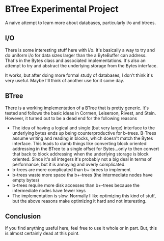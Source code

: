# BTree Experimental Project

A naive attempt to learn more about databases, particularly i/o and btrees.

## I/O

There is some interesting stuff here with i/o. It's basically a way to try and do uniform i/o for data sizes larger than the a ByteBuffer can address. That's in the Bytes class and associated implementations. It's also an attempt to try and abstract the underlying storage from the Bytes interface.

It works, but after doing more formal study of databases, I don't think it's very useful. Maybe I'll think of another use for it some day.

## BTree

There is a working implementation of a BTree that is pretty generic. It's tested and follows the basic ideas in Cormen, Leiserson, Rivest, and Stein. However, it turned out to be a dead end for the following reasons

* The idea of having a logical and single (but very large) interface to the underlying bytes ends up being counterproductive for b-trees. B-Trees assume writing and reading in blocks, which doesn't match the Bytes interface. This leads to dumb things like converting block oriented addressing in the BTree to a single offset for Bytes...only to then convert that back to block addressing when the underlying storage is block oriented. Since it's all integers it's probably not a big deal in terms of performance, but it is annoying and overly complicated.
* b-trees are more complicated than b+-brees to implement
* b-trees waste more space tha b+-trees (the intermediate nodes have empty bytes)
* b-trees require more disk accesses than b+-trees because the intermediate nodes have fewer keys
* The implementation is slow. Normally I like optimizing this kind of stuff, but the above reasons make optimizing it hard and not interesting.

## Conclusion

If you find anything useful here, feel free to use it whole or in part. But, this is almost certainly dead at this point.
